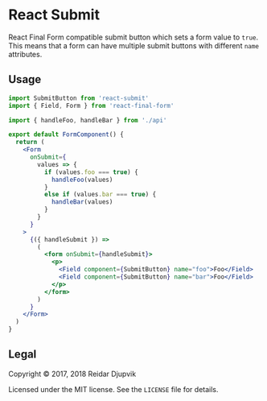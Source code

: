 # React Submit

React Final Form compatible submit button which sets a form value to `true`.
This means that a form can have multiple submit buttons with different `name`
attributes.

## Usage

```jsx
import SubmitButton from 'react-submit'
import { Field, Form } from 'react-final-form'

import { handleFoo, handleBar } from './api'

export default FormComponent() {
  return (
    <Form
      onSubmit={
        values => {
          if (values.foo === true) {
            handleFoo(values)
          }
          else if (values.bar === true) {
            handleBar(values)
          }
        }
      }
    >
      {({ handleSubmit }) =>
        (
          <form onSubmit={handleSubmit}>
            <p>
              <Field component={SubmitButton} name="foo">Foo</Field>
              <Field component={SubmitButton} name="bar">Foo</Field>
            </p>
          </form>
        )
      }
    </Form>
  )
}
```

## Legal

Copyright © 2017, 2018 Reidar Djupvik

Licensed under the MIT license. See the `LICENSE` file for details.
